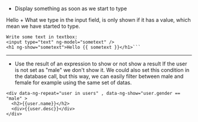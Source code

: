 * Display something as soon as we start to type   

Hello + What we type in the input field, is only shown if it has a value, which mean we have started to type. 

```` 
Write some text in textbox:
<input type="text" ng-model="sometext" />
<h1 ng-show="sometext">Hello {{ sometext }}</h1>```
```` 

***

* Use the result of an expression to show or not show a result
If the user is not set as "male" we don't show it. 
We could also set this condition in the database call, but this  way, we can easily filter between male and female for example using the same set of datas.

```` 
<div data-ng-repeat="user in users" , data-ng-show="user.gender == "male" > 
  <h2>{{user.name}}</h2>
  <div>{{user.desc}}</div>
</div>

```` 
